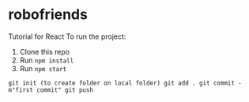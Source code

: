 # robofriends

Tutorial for React To run the project:

1. Clone this repo
2. Run `npm install`
3. Run `npm start`



`git init (to create folder on local folder)
git add .
git commit -m"first commit"
git push`


